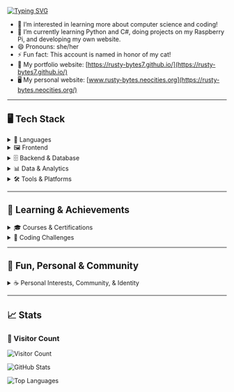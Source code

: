 [![Typing SVG](https://readme-typing-svg.demolab.com?font=Fira+Code&size=60&duration=4000&pause=1000&color=B026FF&vCenter=true&width=1000&height=70&lines=Hi%2C+I'm+rusty-bytes7+%F0%9F%91%8B%F0%9F%8F%BB)](https://git.io/typing-svg)

- 👀 I’m interested in learning more about computer science and coding!
- 🌱 I’m currently learning Python and C#, doing projects on my Raspberry Pi, and developing my own website.
- 😄 Pronouns: she/her
- ⚡ Fun fact: This account is named in honor of my cat!
- 💼 My portfolio website: [https://rusty-bytes7.github.io/](https://rusty-bytes7.github.io/)
- 🖥️ My personal website: [www.rusty-bytes.neocities.org](https://rusty-bytes.neocities.org/)


---

## 🖥️ Tech Stack

<details>
<summary>📝 Languages</summary>

![Python](https://img.shields.io/badge/Python-FFD43B?style=for-the-badge&logo=python&logoColor=blue)
![C#](https://img.shields.io/badge/c%23-%23239120.svg?style=for-the-badge&logo=csharp&logoColor=white)
![HTML](https://img.shields.io/badge/HTML5-E34F26?style=for-the-badge&logo=html5&logoColor=white)
![CSS](https://img.shields.io/badge/CSS3-1572B6?style=for-the-badge&logo=css3&logoColor=white)
![JavaScript](https://img.shields.io/badge/JavaScript-323330?style=for-the-badge&logo=javascript&logoColor=F7DF1E)

</details>

<details>
<summary>🖼️ Frontend</summary>

![Vite](https://img.shields.io/badge/vite-%23646CFF.svg?style=for-the-badge&logo=vite&logoColor=white)
![React](https://img.shields.io/badge/react-%2320232a.svg?style=for-the-badge&logo=react&logoColor=%2361DAFB)
![BS](https://img.shields.io/badge/Bootstrap-563D7C?style=for-the-badge&logo=bootstrap&logoColor=white)
![HTML](https://img.shields.io/badge/HTML5-E34F26?style=for-the-badge&logo=html5&logoColor=white)
![CSS](https://img.shields.io/badge/CSS3-1572B6?style=for-the-badge&logo=css3&logoColor=white)

</details>

<details>
<summary>🗄️ Backend & Database</summary>

![NodeJS](https://img.shields.io/badge/node.js-6DA55F?style=for-the-badge&logo=node.js&logoColor=white)
![Express.js](https://img.shields.io/badge/express.js-%23404d59.svg?style=for-the-badge&logo=express&logoColor=%2361DAFB)
![MongoDB](https://img.shields.io/badge/MongoDB-%234ea94b.svg?style=for-the-badge&logo=mongodb&logoColor=white)
![.Net](https://img.shields.io/badge/.NET-5C2D91?style=for-the-badge&logo=.net&logoColor=white)

</details>

<details>
<summary>📊 Data & Analytics</summary>

![Pandas](https://img.shields.io/badge/Pandas-2C2D72?style=for-the-badge&logo=pandas&logoColor=white)
![NumPy](https://img.shields.io/badge/Numpy-777BB4?style=for-the-badge&logo=numpy&logoColor=white)
![Scikit Learn](https://img.shields.io/badge/scikit_learn-F7931E?style=for-the-badge&logo=scikit-learn&logoColor=white)

</details>

<details>
<summary>🛠️ Tools & Platforms</summary>

![VS Code](https://img.shields.io/badge/Visual_Studio_Code-0078D4?style=for-the-badge&logo=visual%20studio%20code&logoColor=white)
![Git](https://img.shields.io/badge/GIT-E44C30?style=for-the-badge&logo=git&logoColor=white)
![GitHub](https://img.shields.io/badge/GitHub-100000?style=for-the-badge&logo=github&logoColor=white)
![Github Pages](https://img.shields.io/badge/GitHub%20Pages-222222?style=for-the-badge&logo=github%20Pages&logoColor=white)
![Docker](https://img.shields.io/badge/Docker-2CA5E0?style=for-the-badge&logo=docker&logoColor=white)
![Raspberry Pi](https://img.shields.io/badge/-Raspberry_Pi-C51A4A?style=for-the-badge&logo=Raspberry-Pi)
![Zsh](https://img.shields.io/badge/Zsh-F15A24?style=for-the-badge&logo=Zsh&logoColor=white)
![Apple](https://img.shields.io/badge/apple%20silicon-333333?style=for-the-badge&logo=apple&logoColor=white)
![Mac](https://img.shields.io/badge/mac%20os-000000?style=for-the-badge&logo=apple&logoColor=white)

</details>

---

## 🌱 Learning & Achievements

<details>
<summary>🎓 Courses & Certifications</summary>

![Microsoft Learn](https://img.shields.io/badge/Microsoft_Learn-258ffa?style=for-the-badge&logo=microsoft&logoColor=white)
![Coursera](https://img.shields.io/badge/Coursera-%230056D2.svg?style=for-the-badge&logo=Coursera&logoColor=white)
![FreeCodeCamp](https://img.shields.io/badge/Freecodecamp-%23123.svg?&style=for-the-badge&logo=freecodecamp&logoColor=green)

</details>

<details>
<summary>🏅 Coding Challenges</summary>

![Code Wars](https://img.shields.io/badge/Codewars-B1361E?style=for-the-badge&logo=Codewars&logoColor=white)
![LeetCode user wolf63](https://img.shields.io/badge/-LeetCode-FFA116?style=for-the-badge&logo=LeetCode&logoColor=black)
![hacktoberfest 2024](https://img.shields.io/badge/hacktoberfest%202024-F59827?style=for-the-badge&logo=hacktoberfest-2024&logoColor=white)
<div align="center">
  <a href="https://holopin.io/@rustybytes7">
    <img src="https://holopin.me/rustybytes7" width="600" alt="An image of @rustybytes7's Holopin badges, which is a link to view their full Holopin profile" />
  </a>
</div>

</details>

---

## 🎉 Fun, Personal & Community

<details>
<summary>☕ Personal Interests, Community, & Identity </summary>
  
![cat enthusiast](https://img.shields.io/badge/cat%20enthusiast-E541F2?style=for-the-badge&logo=cat-enthusiast&logoColor=white)
![coffee lover](https://img.shields.io/badge/coffee%20lover-8F651F?style=for-the-badge&logo=coffee-lover&logoColor=white)
![Nintendo Switch](https://img.shields.io/badge/Nintendo_Switch-E60012?style=for-the-badge&logo=nintendo-switch&logoColor=white)
![Spotify](https://img.shields.io/badge/Spotify-1ED760?&style=for-the-badge&logo=spotify&logoColor=white)
![lgbtq+ pride](https://img.shields.io/badge/lgbtq+%20pride-B97AFF?style=for-the-badge&logo=lgbtq+-pride&logoColor=white)
![neocities](https://img.shields.io/badge/neocities-27f5e0?style=for-the-badge&logo=neocities&logoColor=white) 

</details>

---

## 📈 Stats

### 👀 Visitor Count
![Visitor Count](https://komarev.com/ghpvc/?username=rusty-bytes7&color=9932CC&style=for-the-badge)

![GitHub Stats](https://github-readme-stats.vercel.app/api?username=rusty-bytes7&theme=midnight-purple&show_icons=true&hide_border=true&count_private=true&hide_rank=true)

![Top Languages](https://github-readme-stats.vercel.app/api/top-langs/?username=rusty-bytes7&theme=midnight-purple&show_icons=true&hide_border=true&layout=compact)

<!---
rusty-bytes7/rusty-bytes7 is a ✨ special ✨ repository because its `README.md` (this file) appears on your GitHub profile.
You can click the Preview link to take a look at your changes.
-->
